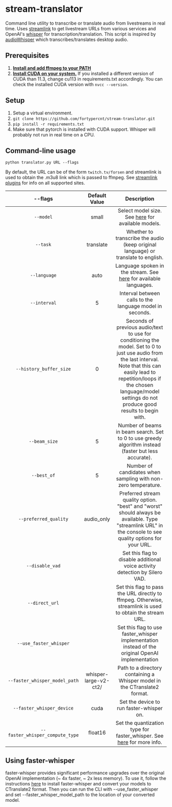 # stream-translator
Command line utility to transcribe or translate audio from livestreams in real time. Uses [streamlink](https://github.com/streamlink/streamlink) to 
get livestream URLs from various services and OpenAI's [whisper](https://github.com/openai/whisper) for transcription/translation.
This script is inspired by [audioWhisper](https://github.com/Awexander/audioWhisper) which transcribes/translates desktop audio.

## Prerequisites

1. [**Install and add ffmpeg to your PATH**](https://www.thewindowsclub.com/how-to-install-ffmpeg-on-windows-10#:~:text=Click%20New%20and%20type%20the,Click%20OK%20to%20apply%20changes.)
2. [**Install CUDA on your system.**](https://developer.nvidia.com/cuda-downloads) If you installed a different version of CUDA than 11.3,
 change cu113 in requirements.txt accordingly. You can check the installed CUDA version with ```nvcc --version```.

## Setup

1. Setup a virtual environment.
2. ```git clone https://github.com/fortypercnt/stream-translator.git```
3. ```pip install -r requirements.txt```
4. Make sure that pytorch is installed with CUDA support. Whisper will probably not run in real time on a CPU.

## Command-line usage

```python translator.py URL --flags```

By default, the URL can be of the form ```twitch.tv/forsen``` and streamlink is used to obtain the .m3u8 link which is passed to ffmpeg.
See [streamlink plugins](https://streamlink.github.io/plugins.html) for info on all supported sites.


|             --flags             |     Default Value     |                                                                                                                       Description                                                                                                                        |
|:-------------------------------:|:---------------------:|:--------------------------------------------------------------------------------------------------------------------------------------------------------------------------------------------------------------------------------------------------------:|
|            `--model`            |         small         |                                                                  Select model size. See [here](https://github.com/openai/whisper#available-models-and-languages) for available models.                                                                   |
|            `--task`             |       translate       |                                                                                    Whether to transcribe the audio (keep original language) or translate to english.                                                                                     |
|          `--language`           |         auto          |                                                           Language spoken in the stream. See [here](https://github.com/openai/whisper#available-models-and-languages) for available languages.                                                           |
|          `--interval`           |           5           |                                                                                                 Interval between calls to the language model in seconds.                                                                                                 |
|     `--history_buffer_size`     |           0           | Seconds of previous audio/text to use for conditioning the model. Set to 0 to just use audio from the last interval. Note that this can easily lead to repetition/loops if the chosen language/model settings do not produce good results to begin with. |
|          `--beam_size`          |           5           |                                                                           Number of beams in beam search. Set to 0 to use greedy algorithm instead (faster but less accurate).                                                                           |
|           `--best_of`           |           5           |                                                                                              Number of candidates when sampling with non-zero temperature.                                                                                               |
|      `--preferred_quality`      |      audio_only       |                                                Preferred stream quality option. "best" and "worst" should always be available. Type "streamlink URL" in the console to see quality options for your URL.                                                 |
|         `--disable_vad`         |                       |                                                                                       Set this flag to disable additional voice activity detection by Silero VAD.                                                                                        |
|         `--direct_url`          |                       |                                                                        Set this flag to pass the URL directly to ffmpeg. Otherwise, streamlink is used to obtain the stream URL.                                                                         |
|     `--use_faster_whisper`      |                       |                                                                             Set this flag to use faster_whisper implementation instead of the original OpenAI implementation                                                                             |
|  `--faster_whisper_model_path`  | whisper-large-v2-ct2/ |                                                                                        Path to a directory containing a Whisper model in the CTranslate2 format.                                                                                         |
|    `--faster_whisper_device`    |         cuda          |                                                                                                         Set the device to run faster-whisper on.                                                                                                         |
| `--faster_whisper_compute_type` |        float16        |                                                                Set the quantization type for faster_whisper. See [here](https://opennmt.net/CTranslate2/quantization.html) for more info.                                                                |

## Using faster-whisper

faster-whisper provides significant performance upgrades over the original OpenAI implementation (~ 4x faster, ~ 2x less memory).
To use it, follow the instructions [here](https://opennmt.net/CTranslate2/quantization.html) to install faster-whisper and convert your models to CTranslate2 format.
Then you can run the CLI with --use_faster_whisper and set --faster_whisper_model_path to the location of your converted model.